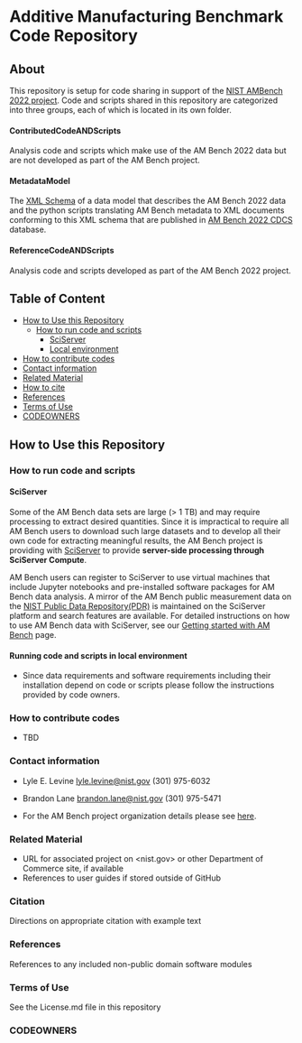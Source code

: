 # Additive Manufacturing Benchmark Code Repository

## About
This repository is setup for code sharing in support of the [NIST AMBench 2022 project](https://www.nist.gov/ambench). Code and scripts shared in this repository are categorized into three groups, each of which is located in its own folder. 

#### ContributedCodeANDScripts 

   Analysis code and scripts which make use of the AM Bench 2022 data but are not developed as part of the AM Bench project. 
#### MetadataModel 

   The [XML Schema](https://www.w3.org/XML/Schema) of a data model that describes the AM Bench 2022 data and the python scripts translating AM Bench metadata to XML documents conforming to this XML schema that are published in [AM Bench 2022 CDCS](https://ambench2022.nist.gov/) database.

#### ReferenceCodeANDScripts

   Analysis code and scripts developed as part of the AM Bench 2022 project. 

## Table of Content
* [How to Use this Repository](#Usage)
	* [How to run code and scripts](#RunCode)
		* [SciServer](#SciServer)
		* [Local environment](#Local)
* [How to contribute codes](#Contributing)
* [Contact information](#Contact)
* [Related Material](#RelatedMaterial)
* [How to cite](#Citation)
* [References](#References)
* [Terms of Use](#Terms)
* [CODEOWNERS](#Codeowners)


## <a name="Usage">How to Use this Repository</a> 
### <a name="RunCode"/>How to run code and scripts</a> 
#### <a name="SciServer">SciServer</a>
Some of the AM Bench data sets are large (> 1 TB) and may require processing to extract desired quantities. Since it is impractical to require all AM Bench users to download such large datasets and to develop all their own code for extracting meaningful results, the AM Bench project is providing with [SciServer](https://sciserver.org/) to provide __server-side processing through SciServer Compute__. 

AM Bench users can register to SciServer to use virtual machines that include Jupyter notebooks and pre-installed software packages for AM Bench data analysis. A mirror of the AM Bench public measurement data on the [NIST  Public Data Repository(PDR)](https://data.nist.gov/pdr/about) is maintained on the SciServer platform and search features are available.  For detailed instructions on how to use AM Bench data with SciServer, see our [Getting started with AM Bench](https://sciserver.org/support/getting-started-ambench/) page. 


#### <a name="Local">Running code and scripts in local environment</a>
* Since data requirements and software requirements including their installation depend on code or scripts  please follow the instructions provided by code owners.

<!--   
   - Statements of purpose and maturity
   - Technical installation instructions
-->   
### <a name="Contributing">How to contribute codes</a>
* TBD
### <a name="Contact">Contact information</a>
* Lyle E. Levine
lyle.levine@nist.gov
(301) 975-6032

* Brandon Lane
brandon.lane@nist.gov
(301) 975-5471

* For the AM Bench project organization details please see [here](https://www.nist.gov/ambench/organization).
<!--
   - PI name, NIST OU, Division, and Group names
   - Contact email address at NIST
   - Details of mailing lists, chatrooms, and discussion forums,
     where applicable
-->
### <a name="RelatedMaterial">Related Material</a>
   - URL for associated project on <nist.gov> or other Department of
     Commerce site, if available
   - References to user guides if stored outside of GitHub
### <a name="Citation">Citation</a>
Directions on appropriate citation with example text
### <a name="References">References</a> 
References to any included non-public domain software modules

### <a name="Terms">Terms of Use</a>

See the License.md file in this repository

### <a name="Codeowners">CODEOWNERS</a>


